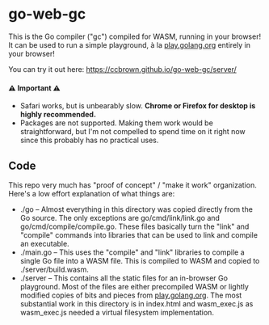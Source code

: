 # go-web-gc

This is the Go compiler ("gc") compiled for WASM, running in your browser! It can be used to run a simple playground, à la [play.golang.org](https://play.golang.org/) entirely in your browser!

You can try it out here: https://ccbrown.github.io/go-web-gc/server/

#### ⚠️ Important ⚠️

* Safari works, but is unbearably slow. **Chrome or Firefox for desktop is highly recommended.**
* Packages are not supported. Making them work would be straightforward, but I'm not compelled to spend time on it right now since this probably has no practical uses.

## Code

This repo very much has "proof of concept" / "make it work" organization. Here's a low effort explanation of what things are:

* ./go – Almost everything in this directory was copied directly from the Go source. The only exceptions are go/cmd/link/link.go and go/cmd/compile/compile.go. These files basically turn the "link" and "compile" commands into libraries that can be used to link and compile an executable.
* ./main.go – This uses the "compile" and "link" libraries to compile a single Go file into a WASM file. This is compiled to WASM and copied to ./server/build.wasm.
* ./server – This contains all the static files for an in-browser Go playground. Most of the files are either precompiled WASM or lightly modified copies of bits and pieces from [play.golang.org](https://play.golang.org/). The most substantial work in this directory is in index.html and wasm_exec.js as wasm_exec.js needed a virtual filesystem implementation.
